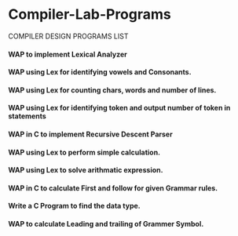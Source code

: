# Compiler-Lab-Programs

COMPILER DESIGN PROGRAMS LIST

#### WAP to implement Lexical Analyzer
#### WAP using Lex for identifying vowels and Consonants.
#### WAP using Lex for counting chars, words and number of lines.
#### WAP using Lex for identifying token and output number of token in statements
#### WAP in C to implement Recursive Descent Parser
#### WAP using Lex to perform simple calculation.
#### WAP using Lex to solve arithmatic expression.
#### WAP in C to calculate First and follow for given Grammar rules.
#### Write a C Program to find the data type.
#### WAP to calculate Leading and trailing of Grammer Symbol.
